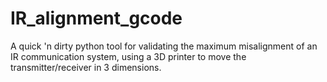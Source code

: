 # IR_alignment_gcode
A quick 'n dirty python tool for validating the maximum misalignment of an IR communication system, using a 3D printer to move the transmitter/receiver in 3 dimensions.
